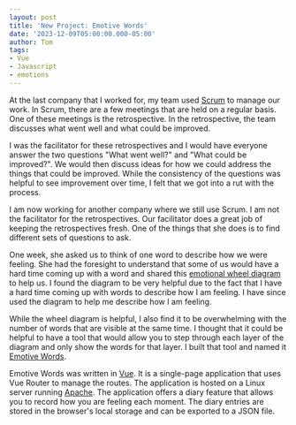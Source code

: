 ```yaml
---
layout: post
title: 'New Project: Emotive Words'
date: '2023-12-09T05:00:00.000-05:00'
author: Tom
tags:
- Vue
- Javascript
- emotions
---
```

At the last company that I worked for, my team used [Scrum][scrum] to manage our work. In Scrum, there are a few
meetings that are held on a regular basis. One of these meetings is the retrospective. In the retrospective, the team
discusses what went well and what could be improved.

I was the facilitator for these retrospectives and I would have everyone answer the two questions "What went well?" and
"What could be improved?". We would then discuss ideas for how we could address the things that could be improved. While
the consistency of the questions was helpful to see improvement over time, I felt that we got into a rut with the process.

I am now working for another company where we still use Scrum. I am not the facilitator for the retrospectives. Our
facilitator does a great job of keeping the retrospectives fresh. One of the things that she does is to find different
sets of questions to ask.

One week, she asked us to think of one word to describe how we were feeling. She had the foresight to understand that
some of us would have a hard time coming up with a word and shared this [emotional wheel diagram][diagram] to help us. I
found the diagram to be very helpful due to the fact that I have a hard time coming up with words to describe how I am
feeling. I have since used the diagram to help me describe how I am feeling.

While the wheel diagram is helpful, I also find it to be overwhelming with the number of words that are visible at the
same time. I thought that it could be helpful to have a tool that would allow you to step through each layer of the
diagram and only show the words for that layer. I built that tool and named it [Emotive Words][emotive-words].

Emotive Words was written in [Vue][vue]. It is a single-page application that uses Vue Router to manage the routes. The
application is hosted on a Linux server running [Apache][apache]. The application offers a diary feature that allows
you to record how you are feeling each moment. The diary entries are stored in the browser's local storage and can be
exported to a JSON file.

[scrum]: https://www.scrum.org/resources/what-scrum-module
[diagram]: https://imgur.com/a/CkxQC
[emotive-words]: https://www.emotivewords.com/
[vue]: https://vuejs.org/
[apache]: https://httpd.apache.org/